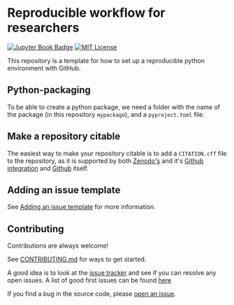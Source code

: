 # Reproducible workflow for researchers
[![Jupyter Book Badge](https://jupyterbook.org/badge.svg)](https://jorgensd.github.io/reproducibility)
[![MIT License](https://img.shields.io/badge/License-MIT-green.svg)](https://choosealicense.com/licenses/mit/)

This repository is a template for how to set up a reproducible python environment with GitHub.

## Python-packaging

To be able to create a python package, we need a folder with the name of the package (in this repository `mypackage`), and a `pyproject.toml` file.



## Make a repository citable
The easiest way to make your repository citable is to add a `CITATION.cff` file to the repository, as it is supported by both 
[Zenodo's](https://zenodo.org/) and it's [Github integration](https://docs.github.com/en/repositories/archiving-a-github-repository/referencing-and-citing-content) and [Github](https://docs.github.com/en/repositories/managing-your-repositorys-settings-and-features/customizing-your-repository/about-citation-files) itself.

## Adding an issue template
See [Adding an issue template](https://docs.github.com/en/communities/using-templates-to-encourage-useful-issues-and-pull-requests/configuring-issue-templates-for-your-repository) for more information.

## Contributing

Contributions are always welcome!

See [CONTRIBUTING.md](CONTRIBUTING.md) for ways to get started.

A good idea is to look at the [issue tracker](https://github.com/jorgensd/reproducibility/issues) and see if you can resolve any open issues.  A list of good first issues can be found [here](https://github.com/jorgensd/reproducibility/contribute)

If you find a bug in the source code, please [open an issue](https://github.com/jorgensd/reproducibility/issues/new).